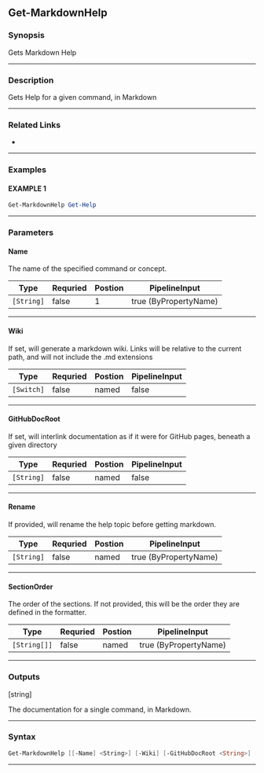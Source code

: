 
Get-MarkdownHelp
----------------
### Synopsis
Gets Markdown Help

---
### Description

Gets Help for a given command, in Markdown

---
### Related Links
* [](Save-MarkdownHelp.md)
---
### Examples
#### EXAMPLE 1
```PowerShell
Get-MarkdownHelp Get-Help
```

---
### Parameters
#### **Name**

The name of the specified command or concept.



|Type          |Requried|Postion|PipelineInput        |
|--------------|--------|-------|---------------------|
|```[String]```|false   |1      |true (ByPropertyName)|
---
#### **Wiki**

If set, will generate a markdown wiki.  Links will be relative to the current path, and will not include the .md extensions



|Type          |Requried|Postion|PipelineInput|
|--------------|--------|-------|-------------|
|```[Switch]```|false   |named  |false        |
---
#### **GitHubDocRoot**

If set, will interlink documentation as if it were for GitHub pages, beneath a given directory



|Type          |Requried|Postion|PipelineInput|
|--------------|--------|-------|-------------|
|```[String]```|false   |named  |false        |
---
#### **Rename**

If provided, will rename the help topic before getting markdown.



|Type          |Requried|Postion|PipelineInput        |
|--------------|--------|-------|---------------------|
|```[String]```|false   |named  |true (ByPropertyName)|
---
#### **SectionOrder**

The order of the sections.  If not provided, this will be the order they are defined in the formatter.



|Type            |Requried|Postion|PipelineInput        |
|----------------|--------|-------|---------------------|
|```[String[]]```|false   |named  |true (ByPropertyName)|
---
### Outputs
[string]

The documentation for a single command, in Markdown.


---
### Syntax
```PowerShell
Get-MarkdownHelp [[-Name] <String>] [-Wiki] [-GitHubDocRoot <String>] [-Rename <String>] [-SectionOrder <String[]>] [<CommonParameters>]
```
---


